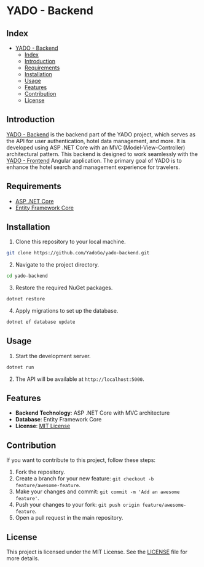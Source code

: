 # YADO - Backend

## Index

- [YADO - Backend](#yado---backend)
  - [Index](#index)
  - [Introduction](#introduction)
  - [Requirements](#requirements)
  - [Installation](#installation)
  - [Usage](#usage)
  - [Features](#features)
  - [Contribution](#contribution)
  - [License](#license)

## Introduction

[YADO - Backend](https://github.com/YadoGo/yado-backend) is the backend part of the YADO project, which serves as the API for user authentication, hotel data management, and more. It is developed using ASP .NET Core with an MVC (Model-View-Controller) architectural pattern. This backend is designed to work seamlessly with the [YADO - Frontend](https://github.com/YadoGo/yado-frontend) Angular application. The primary goal of YADO is to enhance the hotel search and management experience for travelers.

## Requirements

- [ASP .NET Core](https://dotnet.microsoft.com/es-es/download/dotnet/7.0)
- [Entity Framework Core](https://docs.microsoft.com/en-us/ef/core/get-started/overview/install)

## Installation

1. Clone this repository to your local machine.

```bash
git clone https://github.com/YadoGo/yado-backend.git
```

2. Navigate to the project directory.

```bash
cd yado-backend
```

3. Restore the required NuGet packages.

```bash
dotnet restore
```

4. Apply migrations to set up the database.

```bash
dotnet ef database update
```

## Usage

1. Start the development server.

```bash
dotnet run
```

2. The API will be available at `http://localhost:5000`.

## Features

- **Backend Technology**: ASP .NET Core with MVC architecture
- **Database**: Entity Framework Core
- **License**: [MIT License](LICENSE)

## Contribution

If you want to contribute to this project, follow these steps:

1. Fork the repository.
2. Create a branch for your new feature: `git checkout -b feature/awesome-feature`.
3. Make your changes and commit: `git commit -m 'Add an awesome feature'`.
4. Push your changes to your fork: `git push origin feature/awesome-feature`.
5. Open a pull request in the main repository.

## License

This project is licensed under the MIT License. See the [LICENSE](LICENSE) file for more details.

